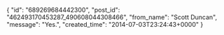  {
   "id": "689269684442300",
   "post_id": "462493170453287_490608044308466",
   "from_name": "Scott Duncan",
   "message": "Yes.",
   "created_time": "2014-07-03T23:24:43+0000"
 }
